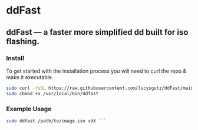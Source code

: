 #  ddFast

**ddFast** — a faster more simplified dd built for iso flashing.
---

###  Install

To get started with the installation process you will
need to curl the repo & make it executable.
```bash
sudo curl -fsSL https://raw.githubusercontent.com/lucysgutz/ddFast/main/ddfast -o /usr/local/bin/ddfast
sudo chmod +x /usr/local/bin/ddfast
```


### Example Usage

```bash
sudo ddfast /path/to/image.iso sdX ```

